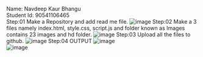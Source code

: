 Name: Navdeep Kaur Bhangu<br>
Student Id: 90541106465<br>
Step:01
Make a Repository and add read me file.
![image](https://github.com/user-attachments/assets/f00db914-3c8e-4c22-97ee-d85e6571ae41)
Step:02
Make a 3 files namely index.html, style.css, script.js and folder known as Images contains 23 images and hd folder.
![image](https://github.com/user-attachments/assets/044b0ff1-996c-47bc-a046-1a3e4f92066b)
Step:03 
Upload all the files to github.
![image](https://github.com/user-attachments/assets/f2be0776-6da5-4670-9ff1-d5a977d38d0f)
Step:04 OUTPUT
![image](https://github.com/user-attachments/assets/b4c41569-b3a0-4f59-95ed-c48cc5b53d3e)
<br>
![image](https://github.com/user-attachments/assets/db01b67d-7483-4b22-bd7f-69559532438a)





